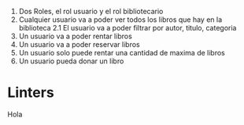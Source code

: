 1. Dos Roles, el rol usuario y el rol bibliotecario
2. Cualquier usuario va a poder ver todos los libros que hay en la biblioteca
2.1 El usuario va a poder filtrar por autor, titulo, categoria
3. Un usuario va a poder rentar libros
4. Un usuario va a poder reservar libros
5. Un usuario solo puede rentar una cantidad de maxima de libros
6. Un usuario pueda donar un libro


# Linters
Hola
